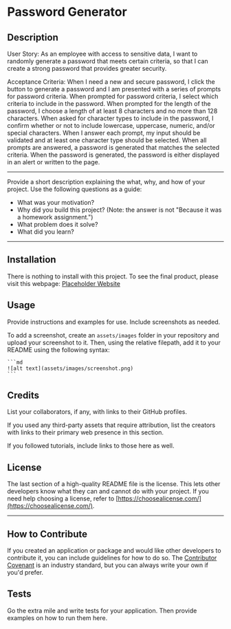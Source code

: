 # Password Generator

## Description
User Story: As an employee with access to sensitive data, I want to randomly generate a password that meets certain criteria, so that I can create a strong password that provides greater security.

Acceptance Criteria: When I need a new and secure password, I click the button to generate a password and I am presented with a series of prompts for password criteria. When prompted for password criteria, I select which criteria to include in the password. When prompted for the length of the password, I choose a length of at least 8 characters and no more than 128 characters. When asked for character types to include in the password, I confirm whether or not to include lowercase, uppercase, numeric, and/or special characters. When I answer each prompt, my input should be validated and at least one character type should be selected. When all prompts are answered, a password is generated that matches the selected criteria. When the password is generated, the password is either displayed in an alert or written to the page.

---

Provide a short description explaining the what, why, and how of your project. Use the following questions as a guide:

- What was your motivation?
- Why did you build this project? (Note: the answer is not "Because it was a homework assignment.")
- What problem does it solve?
- What did you learn?

---
## Installation

There is nothing to install with this project. To see the final product, please visit this webpage: [Placeholder Website](https://github.com/pbp66/password-generator)

## Usage

Provide instructions and examples for use. Include screenshots as needed.

To add a screenshot, create an `assets/images` folder in your repository and upload your screenshot to it. Then, using the relative filepath, add it to your README using the following syntax:

    ```md
    ![alt text](assets/images/screenshot.png)
    ```

## Credits

List your collaborators, if any, with links to their GitHub profiles.

If you used any third-party assets that require attribution, list the creators with links to their primary web presence in this section.

If you followed tutorials, include links to those here as well.

## License

The last section of a high-quality README file is the license. This lets other developers know what they can and cannot do with your project. If you need help choosing a license, refer to [https://choosealicense.com/](https://choosealicense.com/).

---

## How to Contribute

If you created an application or package and would like other developers to contribute it, you can include guidelines for how to do so. The [Contributor Covenant](https://www.contributor-covenant.org/) is an industry standard, but you can always write your own if you'd prefer.

## Tests

Go the extra mile and write tests for your application. Then provide examples on how to run them here.